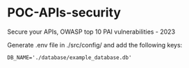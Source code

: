 # POC-APIs-security
Secure your APIs, OWASP top 10 PAI vulnerabilities - 2023


Generate .env file in ./src/config/ and add the following keys:
```
DB_NAME='./database/example_database.db'
```